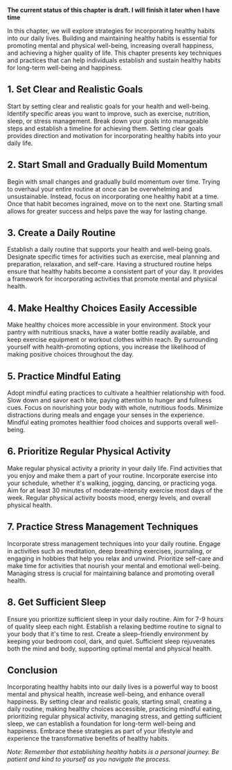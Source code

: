 **The current status of this chapter is draft. I will finish it later when I have time**

In this chapter, we will explore strategies for incorporating healthy habits into our daily lives. Building and maintaining healthy habits is essential for promoting mental and physical well-being, increasing overall happiness, and achieving a higher quality of life. This chapter presents key techniques and practices that can help individuals establish and sustain healthy habits for long-term well-being and happiness.

**1. Set Clear and Realistic Goals**
------------------------------------

Start by setting clear and realistic goals for your health and well-being. Identify specific areas you want to improve, such as exercise, nutrition, sleep, or stress management. Break down your goals into manageable steps and establish a timeline for achieving them. Setting clear goals provides direction and motivation for incorporating healthy habits into your daily life.

**2. Start Small and Gradually Build Momentum**
-----------------------------------------------

Begin with small changes and gradually build momentum over time. Trying to overhaul your entire routine at once can be overwhelming and unsustainable. Instead, focus on incorporating one healthy habit at a time. Once that habit becomes ingrained, move on to the next one. Starting small allows for greater success and helps pave the way for lasting change.

**3. Create a Daily Routine**
-----------------------------

Establish a daily routine that supports your health and well-being goals. Designate specific times for activities such as exercise, meal planning and preparation, relaxation, and self-care. Having a structured routine helps ensure that healthy habits become a consistent part of your day. It provides a framework for incorporating activities that promote mental and physical health.

**4. Make Healthy Choices Easily Accessible**
---------------------------------------------

Make healthy choices more accessible in your environment. Stock your pantry with nutritious snacks, have a water bottle readily available, and keep exercise equipment or workout clothes within reach. By surrounding yourself with health-promoting options, you increase the likelihood of making positive choices throughout the day.

**5. Practice Mindful Eating**
------------------------------

Adopt mindful eating practices to cultivate a healthier relationship with food. Slow down and savor each bite, paying attention to hunger and fullness cues. Focus on nourishing your body with whole, nutritious foods. Minimize distractions during meals and engage your senses in the experience. Mindful eating promotes healthier food choices and supports overall well-being.

**6. Prioritize Regular Physical Activity**
-------------------------------------------

Make regular physical activity a priority in your daily life. Find activities that you enjoy and make them a part of your routine. Incorporate exercise into your schedule, whether it's walking, jogging, dancing, or practicing yoga. Aim for at least 30 minutes of moderate-intensity exercise most days of the week. Regular physical activity boosts mood, energy levels, and overall physical health.

**7. Practice Stress Management Techniques**
--------------------------------------------

Incorporate stress management techniques into your daily routine. Engage in activities such as meditation, deep breathing exercises, journaling, or engaging in hobbies that help you relax and unwind. Prioritize self-care and make time for activities that nourish your mental and emotional well-being. Managing stress is crucial for maintaining balance and promoting overall health.

**8. Get Sufficient Sleep**
---------------------------

Ensure you prioritize sufficient sleep in your daily routine. Aim for 7-9 hours of quality sleep each night. Establish a relaxing bedtime routine to signal to your body that it's time to rest. Create a sleep-friendly environment by keeping your bedroom cool, dark, and quiet. Sufficient sleep rejuvenates both the mind and body, supporting optimal mental and physical health.

**Conclusion**
--------------

Incorporating healthy habits into our daily lives is a powerful way to boost mental and physical health, increase well-being, and enhance overall happiness. By setting clear and realistic goals, starting small, creating a daily routine, making healthy choices accessible, practicing mindful eating, prioritizing regular physical activity, managing stress, and getting sufficient sleep, we can establish a foundation for long-term well-being and happiness. Embrace these strategies as part of your lifestyle and experience the transformative benefits of healthy habits.

*Note: Remember that establishing healthy habits is a personal journey. Be patient and kind to yourself as you navigate the process.*
